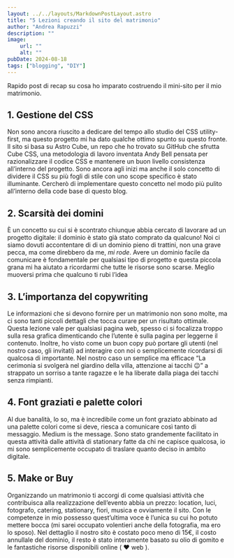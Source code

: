 ```yaml
--- 
layout: ../../layouts/MarkdownPostLayout.astro
title: "5 Lezioni creando il sito del matrimonio"
author: "Andrea Rapuzzi"
description: ""
image: 
    url: ""
    alt: ""
pubDate: 2024-08-18
tags: ["blogging", "DIY"]
---
```


Rapido post di recap su cosa ho imparato costruendo il mini-sito per il mio matrimonio.

## 1. Gestione del CSS

Non sono ancora riuscito a dedicare del tempo allo studio del CSS utility-first, ma questo  progetto mi ha dato qualche ottimo spunto su questo fronte. Il sito si basa su Astro Cube, un repo che ho trovato su GitHub che sfrutta Cube CSS, una metodologia di lavoro inventata Andy Bell pensata per razionalizzare il codice CSS e mantenere un buon livello consistenza all’interno del progetto. Sono ancora agli inizi ma anche il solo concetto di dividere il CSS su più fogli di stile con uno scope specifico è stato illuminante. Cercherò di implementare questo concetto nel modo più pulito all’interno della code base di questo blog.

## 2. Scarsità dei domini

È un concetto su cui si è scontrato chiunque abbia cercato di lavorare ad un progetto digitale: il dominio è stato già stato comprato da qualcuno! Noi ci siamo dovuti accontentare di di un dominio pieno di trattini, non una grave pecca, ma come direbbero da me, *mi rode*. Avere un dominio facile da comunicare è fondamentale per qualsiasi tipo di progetto e questa piccola grana mi ha aiutato a ricordarmi che tutte le risorse sono scarse. Meglio muoversi prima che qualcuno ti rubi l’idea

## 3. L’importanza del copywriting

Le informazioni che si devono fornire per un matrimonio non sono molte, ma ci sono tanti piccoli dettagli che tocca curare per un risultato ottimale. Questa lezione vale per qualsiasi pagina web, spesso ci si focalizza troppo sulla resa grafica dimenticando che l’utente è sulla pagina per leggerne il contenuto. Inoltre, ho visto come un buon copy può portare gli utenti (nel nostro caso, gli invitati) ad interagire con noi o semplicemente ricordarsi di qualcosa di importante. Nel nostro caso un semplice ma efficace “La cerimonia si svolgerà nel giardino della villa, attenzione ai tacchi 😉” a strappato un sorriso a tante ragazze e le ha liberate dalla piaga dei tacchi senza rimpianti.

## 4. Font graziati e palette colori

Al due banalità, lo so, ma è incredibile come un font graziato abbinato ad una palette colori come si deve, riesca a comunicare così tanto di messaggio. Medium is the message.
Sono stato grandemente facilitato in questa attività dalle attività di stationary fatte da chi ne capisce qualcosa, io mi sono semplicemente occupato di traslare quanto deciso in ambito digitale.

## 5. Make or Buy

Organizzando un matrimonio ti accorgi di come qualsiasi attività che contribuisca alla realizzazione dell’evento abbia un prezzo: location, luci, fotografo, catering, stationary, fiori, musica e ovviamente il sito. Con le competenze in mio possesso quest’ultima voce è l’unica su cui ho potuto mettere bocca (mi sarei occupato volentieri anche della fotografia, ma ero lo sposo).
Nel dettaglio il nostro sito è costato poco meno di 15€, il costo annullale del dominio, il resto è stato interamente basato su olio di gomito e le fantastiche risorse disponibili online ( &#10084; web ).